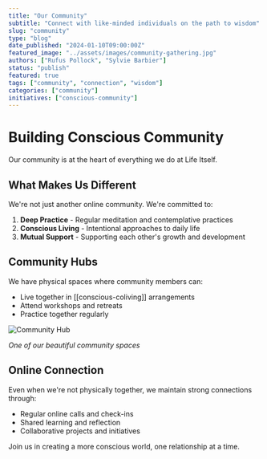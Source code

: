 ```yaml
---
title: "Our Community"
subtitle: "Connect with like-minded individuals on the path to wisdom"
slug: "community"
type: "blog"
date_published: "2024-01-10T09:00:00Z"
featured_image: "../assets/images/community-gathering.jpg"
authors: ["Rufus Pollock", "Sylvie Barbier"]
status: "publish"
featured: true
tags: ["community", "connection", "wisdom"]
categories: ["community"]
initiatives: ["conscious-community"]
---
```


# Building Conscious Community

Our community is at the heart of everything we do at Life Itself.

## What Makes Us Different

We're not just another online community. We're committed to:

1. **Deep Practice** - Regular meditation and contemplative practices
2. **Conscious Living** - Intentional approaches to daily life
3. **Mutual Support** - Supporting each other's growth and development

## Community Hubs

We have physical spaces where community members can:

- Live together in [[conscious-coliving]] arrangements
- Attend workshops and retreats
- Practice together regularly

![Community Hub](../assets/images/hub-space.jpg)

*One of our beautiful community spaces*

## Online Connection

Even when we're not physically together, we maintain strong connections through:

- Regular online calls and check-ins
- Shared learning and reflection
- Collaborative projects and initiatives

Join us in creating a more conscious world, one relationship at a time.